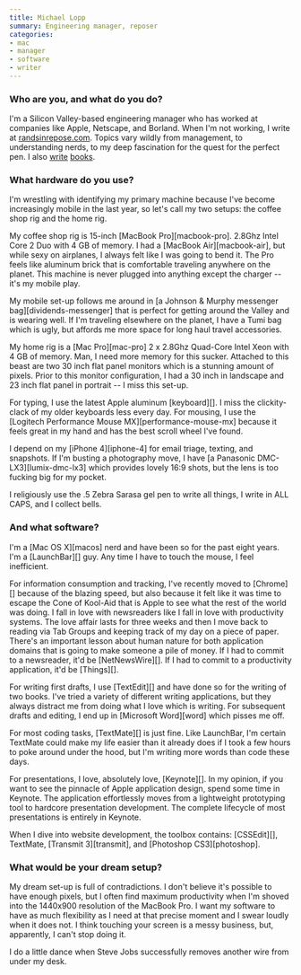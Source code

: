 ```yaml
---
title: Michael Lopp
summary: Engineering manager, reposer
categories:
- mac
- manager
- software
- writer
---
```


### Who are you, and what do you do?

I'm a Silicon Valley-based engineering manager who has worked at companies like Apple, Netscape, and Borland. When I'm not working, I write at [randsinrepose.com](http://randsinrepose.com/ "Michael's website."). Topics vary wildly from management, to understanding nerds, to my deep fascination for the quest for the perfect pen. I also [write](http://www.managinghumans.com/ "The site for Michael's book, 'Managing Humans'.") [books](http://beinggeek.com/ "The site for Michael's book, 'Being a Geek'.").

### What hardware do you use?

I'm wrestling with identifying my primary machine because I've become increasingly mobile in the last year, so let's call my two setups: the coffee shop rig and the home rig.

My coffee shop rig is 15-inch [MacBook Pro][macbook-pro]. 2.8Ghz Intel Core 2 Duo with 4 GB of memory. I had a [MacBook Air][macbook-air], but while sexy on airplanes, I always felt like I was going to bend it. The Pro feels like aluminum brick that is comfortable traveling anywhere on the planet. This machine is never plugged into anything except the charger -- it's my mobile play.  

My mobile set-up follows me around in [a Johnson & Murphy messenger bag][dividends-messenger] that is perfect for getting around the Valley and is wearing well. If I'm traveling elsewhere on the planet, I have a Tumi bag which is ugly, but affords me more space for long haul travel accessories.

My home rig is a [Mac Pro][mac-pro] 2 x 2.8Ghz Quad-Core Intel Xeon with 4 GB of memory. Man, I need more memory for this sucker. Attached to this beast are two 30 inch flat panel monitors which is a stunning amount of pixels. Prior to this monitor configuration, I had a 30 inch in landscape and 23 inch flat panel in portrait -- I miss this set-up.

For typing, I use the latest Apple aluminum [keyboard][]. I miss the clickity-clack of my older keyboards less every day. For mousing, I use the [Logitech Performance Mouse MX][performance-mouse-mx] because it feels great in my hand and has the best scroll wheel I've found. 

I depend on my [iPhone 4][iphone-4] for email triage, texting, and snapshots. If I'm busting a photography move, I have [a Panasonic DMC-LX3][lumix-dmc-lx3] which provides lovely 16:9 shots, but the lens is too fucking big for my pocket.

I religiously use the .5 Zebra Sarasa gel pen to write all things, I write in ALL CAPS, and I collect bells.

### And what software?

I'm a [Mac OS X][macos] nerd and have been so for the past eight years. I'm a [LaunchBar][] guy. Any time I have to touch the mouse, I feel inefficient.

For information consumption and tracking, I've recently moved to [Chrome][] because of the blazing speed, but also because it felt like it was time to escape the Cone of Kool-Aid that is Apple to see what the rest of the world was doing. I fall in love with newsreaders like I fall in love with productivity systems. The love affair lasts for three weeks and then I move back to reading via Tab Groups and keeping track of my day on a piece of paper. There's an important lesson about human nature for both application domains that is going to make someone a pile of money. If I had to commit to a newsreader, it'd be [NetNewsWire][]. If I had to commit to a productivity application, it'd be [Things][].

For writing first drafts, I use [TextEdit][] and have done so for the writing of two books. I've tried a variety of different writing applications, but they always distract me from doing what I love which is writing. For subsequent drafts and editing, I end up in [Microsoft Word][word] which pisses me off. 

For most coding tasks, [TextMate][] is just fine. Like LaunchBar, I'm certain TextMate could make my life easier than it already does if I took a few hours to poke around under the hood, but I'm writing more words than code these days.

For presentations, I love, absolutely love, [Keynote][]. In my opinion, if you want to see the pinnacle of Apple application design, spend some time in Keynote. The application effortlessly moves from a lightweight prototyping tool to hardcore presentation development. The complete lifecycle of most presentations is entirely in Keynote.

When I dive into website development, the toolbox contains: [CSSEdit][], TextMate, [Transmit 3][transmit], and [Photoshop CS3][photoshop].

### What would be your dream setup?

My dream set-up is full of contradictions. I don't believe it's possible to have enough pixels, but I often find maximum productivity when I'm shoved into the 1440x900 resolution of the MacBook Pro. I want my software to have as much flexibility as I need at that precise moment and I swear loudly when it does not. I think touching your screen is a messy business, but, apparently, I can't stop doing it. 

I do a little dance when Steve Jobs successfully removes another wire from under my desk.